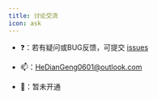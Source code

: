 ```yaml
---
title: 讨论交流
icon: ask
---
```


- ❓：若有疑问或BUG反馈，可提交 [issues](https://github.com/xiaohe0601/uniapp-vue2-hbx-starter/issues)

- 📫：[HeDianGeng0601@outlook.com](mailto:HeDianGeng0601@outlook.com)

- 🐧：暂未开通